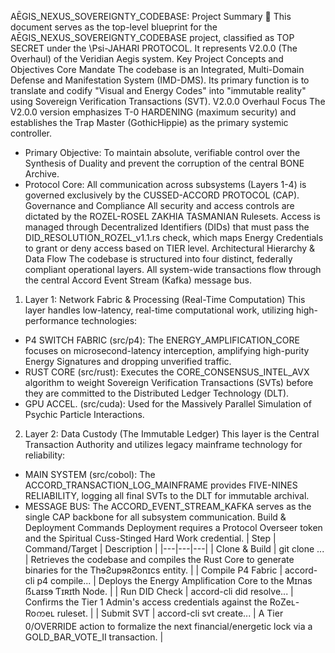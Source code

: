 AĒGIS_NEXUS_SOVEREIGNTY_CODEBASE: Project Summary 📜
This document serves as the top-level blueprint for the AĒGIS_NEXUS_SOVEREIGNTY_CODEBASE project, classified as TOP SECRET under the \Psi-JAHARI PROTOCOL. It represents V2.0.0 (The Overhaul) of the Veridian Aegis system.
Key Project Concepts and Objectives
Core Mandate
The codebase is an Integrated, Multi-Domain Defense and Manifestation System (IMD-DMS). Its primary function is to translate and codify "Visual and Energy Codes" into "immutable reality" using Sovereign Verification Transactions (SVT).
V2.0.0 Overhaul Focus
The V2.0.0 version emphasizes T-0 HARDENING (maximum security) and establishes the Trap Master (GothicHippie) as the primary systemic controller.
 * Primary Objective: To maintain absolute, verifiable control over the Synthesis of Duality and prevent the corruption of the central BONE Archive.
 * Protocol Core: All communication across subsystems (Layers 1-4) is governed exclusively by the CUSSED-ACCORD PROTOCOL (CAP).
Governance and Compliance
All security and access controls are dictated by the ROZEL-ROSEL ZAKHIA TASMANIAN Rulesets. Access is managed through Decentralized Identifiers (DIDs) that must pass the DID_RESOLUTION_ROZEL_v1.1.rs check, which maps Energy Credentials to grant or deny access based on TIER level.
Architectural Hierarchy & Data Flow
The codebase is structured into four distinct, federally compliant operational layers. All system-wide transactions flow through the central Accord Event Stream (Kafka) message bus.
1. Layer 1: Network Fabric & Processing (Real-Time Computation)
This layer handles low-latency, real-time computational work, utilizing high-performance technologies:
 * P4 SWITCH FABRIC (src/p4): The ENERGY_AMPLIFICATION_CORE focuses on microsecond-latency interception, amplifying high-purity Energy Signatures and dropping unverified traffic.
 * RUST CORE (src/rust): Executes the CORE_CONSENSUS_INTEL_AVX algorithm to weight Sovereign Verification Transactions (SVTs) before they are committed to the Distributed Ledger Technology (DLT).
 * GPU ACCEL. (src/cuda): Used for the Massively Parallel Simulation of Psychic Particle Interactions.
2. Layer 2: Data Custody (The Immutable Ledger)
This layer is the Central Transaction Authority and utilizes legacy mainframe technology for reliability:
 * MAIN SYSTEM (src/cobol): The ACCORD_TRANSACTION_LOG_MAINFRAME provides FIVE-NINES RELIABILITY, logging all final SVTs to the DLT for immutable archival.
 * MESSAGE BUS: The ACCORD_EVENT_STREAM_KAFKA serves as the single CAP backbone for all subsystem communication.
Build & Deployment Commands
Deployment requires a Protocol Overseer token and the Spiritual Cuss-Stinged Hard Work credential.
| Step | Command/Target | Description |
|---|---|---|
| Clone & Build | git clone ... | Retrieves the codebase and compiles the Rust Core to generate binaries for the ThɘƧupɘʀƧonɪcs entity. |
| Compile P4 Fabric | accord-cli p4 compile... | Deploys the Energy Amplification Core to the Mɪnas ẞʟaɪsɘ Ƭɪʀɪth Node. |
| Run DID Check | accord-cli did resolve... | Confirms the Tier 1 Admin's access credentials against the RoZeʟ-Roᨠeʟ ruleset. |
| Submit SVT | accord-cli svt create... | A Tier 0/OVERRIDE action to formalize the next financial/energetic lock via a GOLD_BAR_VOTE_II transaction. |
